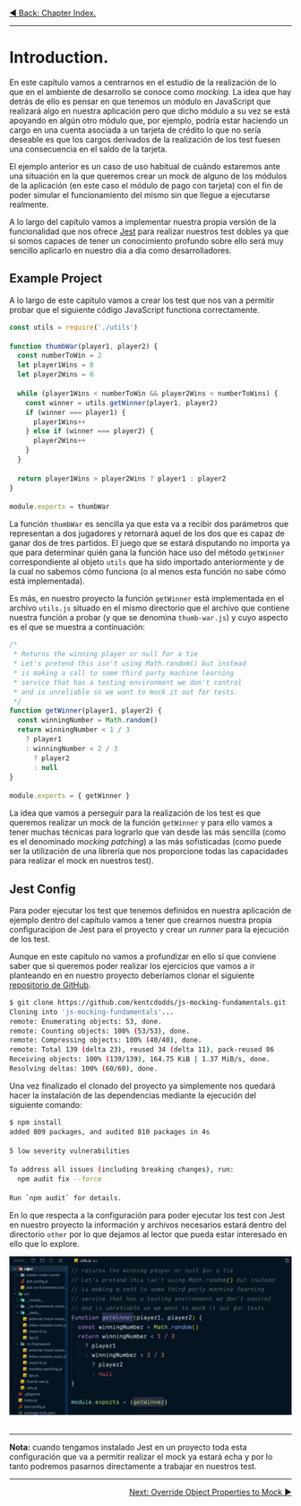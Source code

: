 <p align="left">
  <a href="03_00.md">◀ Back: Chapter Index.</a>
</p>

---

# Introduction.

En este capítulo vamos a centrarnos en el estudio de la realización de lo que en el ambiente de desarrollo se conoce como *mocking*. La idea que hay detrás de ello es pensar en que tenemos un módulo en JavaScript que realizará algo en nuestra aplicación pero que dicho módulo a su vez se está apoyando en algún otro módulo que, por ejemplo, podría estar haciendo un cargo en una cuenta asociada a un tarjeta de crédito lo que no sería deseable es que los cargos derivados de la realización de los test fuesen una consecuencia en el saldo de la tarjeta.

El ejemplo anterior es un caso de uso habitual de cuándo estaremos ante una situación en la que queremos crear un mock de alguno de los módulos de la aplicación (en este caso el módulo de pago con tarjeta) con el fin de poder simular el funcionamiento del mismo sin que llegue a ejecutarse realmente.

A lo largo del capítulo vamos a implementar nuestra propia versión de la funcionalidad que nos ofrece [Jest](https://jestjs.io/) para realizar nuestros test dobles ya que si somos capaces de tener un conocimiento profundo sobre ello será muy sencillo aplicarlo en nuestro día a día como desarrolladores.

## Example Project

A lo largo de este capítulo vamos a crear los test que nos van a permitir probar que el siguiente código JavaScript functiona correctamente.

```js
const utils = require('./utils')

function thumbWar(player1, player2) {
  const numberToWin = 2
  let player1Wins = 0
  let player2Wins = 0

  while (player1Wins < numberToWin && player2Wins < numberToWins) {
    const winner = utils.getWinner(player1, player2)
    if (winner === player1) {
      player1Wins++
    } else if (winner === player2) {
      player2Wins++
    }
  }

  return player1Wins > player2Wins ? player1 : player2
}

module.exports = thumbWar
```

La función `thumbWar` es sencilla ya que esta va a recibir dos parámetros que representan a dos jugadores y retornará aquel de los dos que es capaz de ganar dos de tres partidos. El juego que se estará disputando no importa ya que para determinar quién gana la función hace uso del método `getWinner` correspondiente al objeto `utils` que ha sido importado anteriormente y de la cual no sabemos cómo funciona (o al menos esta función no sabe cómo está implementada).

Es más, en nuestro proyecto la función `getWinner` está implementada en el archivo `utils.js` situado en el mismo directorio que el archivo que contiene nuestra función a probar (y que se denomina `thumb-war.js`) y cuyo aspecto es el que se muestra a continuación:

```js
/*
 * Returns the winning player or null for a tie
 * Let's pretend this isn't using Math.random() but instead
 * is making a call to some third party machine learning
 * service that has a testing environment we don't control
 * and is unreliable so we want to mock it out for tests.
 */
function getWinner(player1, player2) {
  const winningNumber = Math.random()
  return winningNumber < 1 / 3
    ? player1
    : winningNumber < 2 / 3
      ? player2
      : null
}

module.exports = { getWinner }
```

La idea que vamos a perseguir para la realización de los test es que queremos realizar un mock de la función `getWinner` y para ello vamos a tener muchas técnicas para lograrlo que van desde las más sencilla (como es el denominado *mocking patching*) a las más sofisticadas (como puede ser la utilización de una librería que nos proporcione todas las capacidades para realizar el mock en nuestros test).

## Jest Config

Para poder ejecutar los test que tenemos definidos en nuestra aplicación de ejemplo dentro del capítulo vamos a tener que crearnos nuestra propia configuraciṕon de Jest para el proyecto y crear un *runner* para la ejecución de los test. 

Aunque en este capítulo no vamos a profundizar en ello sí que conviene saber que si queremos poder realizar los ejercicios que vamos a ir planteando en en nuestro proyecto deberíamos clonar el siguiente [repositorio de GitHub](https://github.com/kentcdodds/js-mocking-fundamentals.git).

```bash
$ git clone https://github.com/kentcdodds/js-mocking-fundamentals.git
Cloning into 'js-mocking-fundamentals'...
remote: Enumerating objects: 53, done.
remote: Counting objects: 100% (53/53), done.
remote: Compressing objects: 100% (40/40), done.
remote: Total 139 (delta 23), reused 34 (delta 11), pack-reused 86
Receiving objects: 100% (139/139), 164.75 KiB | 1.37 MiB/s, done.
Resolving deltas: 100% (60/60), done.
```

Una vez finalizado el clonado del proyecto ya simplemente nos quedará hacer la instalación de las dependencias mediante la ejecución del siguiente comando:

```bash
$ npm install
added 809 packages, and audited 810 packages in 4s

5 low severity vulnerabilities

To address all issues (including breaking changes), run:
  npm audit fix --force

Run `npm audit` for details.
```

En lo que respecta a la configuración para poder ejecutar los test con Jest en nuestro proyecto la información y archivos necesarios estará dentro del directorio `other` por lo que dejamos al lector que pueda estar interesado en ello que lo explore.

<div style='text-align: center'>
  <img src='images/03_01.png' />
</div>
<br />

---
**Nota:** cuando tengamos instalado Jest en un proyecto toda esta configuración que va a permitir realizar el mock ya estará echa y por lo tanto podremos pasarnos directamente a trabajar en nuestros test.

---

<p align="right">
  <a href="03_02.md">Next: Override Object Properties to Mock ▶</a>
</p>
